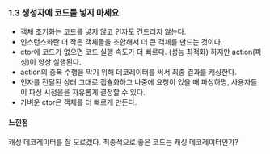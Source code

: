 ### 1.3 생성자에 코드를 넣지 마세요
* 객체 초기화는 코드를 넣지 않고 인자도 건드리지 않는다.
* 인스턴스화란 더 작은 객체들을 조합해서 더 큰 객체를 만드는 것이다.
* ctor에 코드가 없으면 코드 실행 속도가 더 빠르다. (성능 최적화) 하지만 action(파싱)이 항상 실행된다. 
* action의 중복 수행을 막기 위해 데코레이터를 써서 최종 결과를 캐싱한다.
* 인자를 전달된 상태 그대로 캡슐화하고 나중에 요청이 있을 때 파싱하명, 사용자들이 파싱 시점을을 자유롭게 결정할 수 있다.
* 가벼운 ctor은 객체를 더 빠르게 만든다.

#### 느낀점 <br />
캐싱 데코레이터를 잘 모르겠다. 최종적으로 좋은 코드는 캐싱 데코레이터인가?
